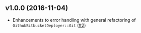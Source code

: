 ## v1.0.0 (2016-11-04)

* Enhancements to error handling with general refactoring of
  `GithubBitbucketDeployer::Git`
  ([#2](https://github.com/g5search/github_bitbucket_deployer/pull/2))
